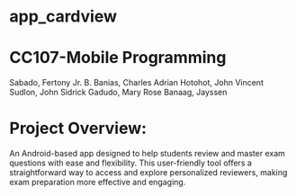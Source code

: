 # app_cardview

# CC107-Mobile Programming

Sabado, Fertony Jr. B.
Banias, Charles Adrian
Hotohot, John Vincent
Sudlon, John Sidrick
Gadudo, Mary Rose
Banaag, Jayssen

# Project Overview:
An Android-based app designed to help students review and master exam questions with ease and flexibility. This user-friendly tool offers a straightforward way to access and explore personalized reviewers, making exam preparation more effective and engaging.
